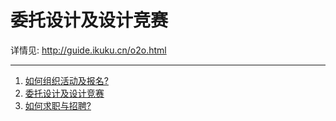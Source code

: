# 委托设计及设计竞赛

详情见: http://guide.ikuku.cn/o2o.html

-----

1. [如何组织活动及报名?](ucenter-1.md)  
1. [委托设计及设计竞赛](ucenter-3.md)
1. [如何求职与招聘?](ucenter-2.md)